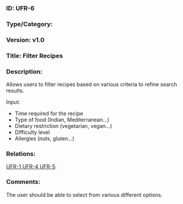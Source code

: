 ### ID: UFR-6

### Type/Category: 

### Version: v1.0

### Title: Filter Recipes

### Description: 
Allows users to filter recipes based on various criteria to refine search results.

Input:
* Time required for the recipe
* Type of food (Indian, Mediterranean…)
* Dietary restriction (vegetarian, vegan…)
* DIfficulty level
* Allergies (nuts, gluten…)

### Relations:
[UFR-1](https://github.com/carmensat/RECIPE-ROULETTE/blob/main/REQUIREMENTS/UFR-1.md),[UFR-4](https://github.com/carmensat/RECIPE-ROULETTE/blob/main/REQUIREMENTS/UFR-4.md),[UFR-5](https://github.com/carmensat/RECIPE-ROULETTE/blob/main/REQUIREMENTS/UFR-5.md). 


### Comments:
The user should be able to select from various different options.

